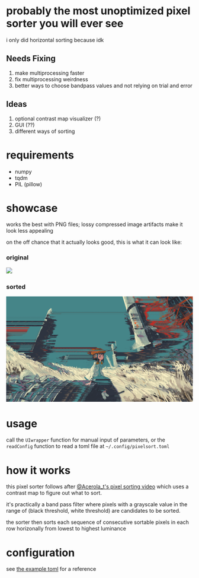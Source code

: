# probably the most unoptimized pixel sorter you will ever see
i only did horizontal sorting because idk

## Needs Fixing
1. make multiprocessing faster
2. fix multiprocessing weirdness
4. better ways to choose bandpass values and not relying on trial and error

## Ideas
1. optional contrast map visualizer (?)
2. GUI (??)
3. different ways of sorting

# requirements
 - numpy
 - tqdm
 - PIL (pillow)

# showcase
works the best with PNG files; lossy compressed image artifacts make it look less appealing 

on the off chance that it actually looks good, this is what it can look like:

### original
![](https://github.com/oaroki-git/worst-pixel-sorter/blob/main/anime_girl_plus_rockets.png)

### sorted
![](https://github.com/oaroki-git/worst-pixel-sorter/blob/main/rockets_sorted.png)

# usage
call the `UIwrapper` function for manual input of parameters, or the `readConfig` function to read a toml file at `~/.config/pixelsort.toml`

# how it works
this pixel sorter follows after [@Acerola_t's pixel sorting video](https://youtu.be/HMmmBDRy-jE?si=xwhLxhm4TeBg9YvG) which uses a contrast map to figure out what to sort.

it's practically a band pass filter where pixels with a grayscale value in the range of (black threshold, white threshold) are candidates to be sorted.

the sorter then sorts each sequence of consecutive sortable pixels in each row horizonally from lowest to highest luminance

# configuration
see [the example toml](https://github.com/oaroki-git/worst-pixel-sorter/blob/main/pixelsort.toml) for a reference
